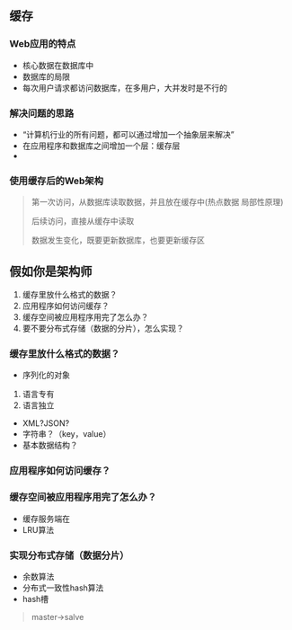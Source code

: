 ## 缓存
### Web应用的特点
- 核心数据在数据库中
- 数据库的局限
- 每次用户请求都访问数据库，在多用户，大并发时是不行的
### 解决问题的思路
- “计算机行业的所有问题，都可以通过增加一个抽象层来解决”
- 在应用程序和数据库之间增加一个层：缓存层
- 
### 使用缓存后的Web架构
> 第一次访问，从数据库读取数据，并且放在缓存中(热点数据 局部性原理)
> 
> 后续访问，直接从缓存中读取
> 
> 数据发生变化，既要更新数据库，也要更新缓存区
## 假如你是架构师
1. 缓存里放什么格式的数据？
2. 应用程序如何访问缓存？
3. 缓存空间被应用程序用完了怎么办？
4. 要不要分布式存储（数据的分片），怎么实现？
### 缓存里放什么格式的数据？
- 序列化的对象
1. 语言专有
2. 语言独立
- XML?JSON?
- 字符串？（key，value）
- 基本数据结构？
### 应用程序如何访问缓存？
### 缓存空间被应用程序用完了怎么办？
- 缓存服务端在
- LRU算法
### 实现分布式存储（数据分片）
- 余数算法
- 分布式一致性hash算法
- hash槽
> master->salve
